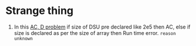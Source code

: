 # Strange thing
1. In this [AC, D problem](https://atcoder.jp/contests/abc206/tasks/abc206_d) if size of DSU pre declared like 2e5 then AC, else if size is declared as per the size of array then Run time error. ```reason unknown```

